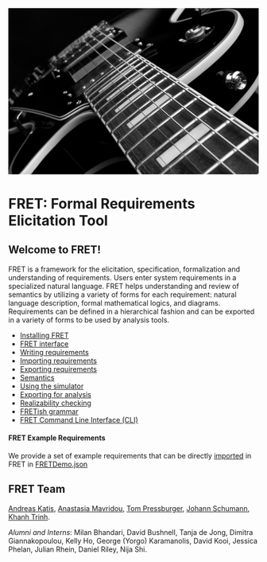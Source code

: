 <!-- userManual.md -->

<img src="./icons/electric-guitar.png" height=25% width=100%>

# FRET: Formal Requirements Elicitation Tool

## Welcome to FRET!

FRET is a framework for the elicitation, specification, formalization and understanding of requirements. Users enter system requirements in a specialized natural language. FRET helps understanding and review of semantics by utilizing a variety of forms for each requirement: natural language description, formal mathematical logics, and diagrams. Requirements can be defined in a hierarchical fashion and can be exported in a variety of forms to be used by analysis tools.


* [Installing FRET](./installingFRET/installationInstructions.md)
* [FRET interface](./user-interface/tutorial.md)
* [Writing requirements](./user-interface/writingReqs.md)
* [Importing requirements](./user-interface/exportImport/import.md)
* [Exporting requirements](./user-interface/exportImport/export.md)
* [Semantics](./semantics/semanticsOverview.md)
* [Using the simulator](./UsingTheSimulator/ltlsim.md)
* [Exporting for analysis](./ExportingForAnalysis/analysis.md)
* [Realizability checking](./exports/realizabilityManual.md)
* [FRETish grammar](./fretishGrammar/index.html ':include width=100% height=800px')
* [FRET Command Line Interface (CLI)](./cli/cli.md)

#### FRET Example Requirements

We provide a set of example requirements that can be directly [imported](./user-interface/exportImport/import.md) in FRET  in [FRETDemo.json](../../../tutorialExamples/FRETDemo.json)

## FRET Team

[Andreas Katis](https://andreaskatis.github.io/),
[Anastasia Mavridou](http://amavridou.com/),
[Tom Pressburger](https://ti.arc.nasa.gov/profile/ttp/),
[Johann Schumann](https://ti.arc.nasa.gov/profile/schumann/),
[Khanh Trinh](https://www.researchgate.net/profile/Khanh-Trinh-3).

*Alumni and Interns*: Milan Bhandari, David Bushnell, Tanja de Jong, Dimitra Giannakopoulou, Kelly Ho, George (Yorgo) Karamanolis, David Kooi, Jessica Phelan, Julian Rhein, Daniel Riley, Nija Shi.
